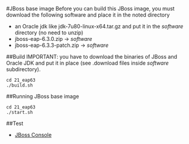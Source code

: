 #JBoss base image
Before you can build this JBoss image, you must download the following software and place it in the noted directory
 - an Oracle jdk like jdk-7u80-linux-x64.tar.gz and put it in the *software* directory (no need to unzip)
 - jboss-eap-6.3.0.zip -> *software*
 - jboss-eap-6.3.3-patch.zip -> *software*

##Build
IMPORTANT: you have to download the binaries of JBoss and Oracle JDK and put it in place (see .download files inside *software* subdirectory).
```
cd 21_eap63
./build.sh
```

##Running JBoss base image
```
cd 21_eap63
./start.sh
```

##Test
- [JBoss Console](http://localhost:8080)

